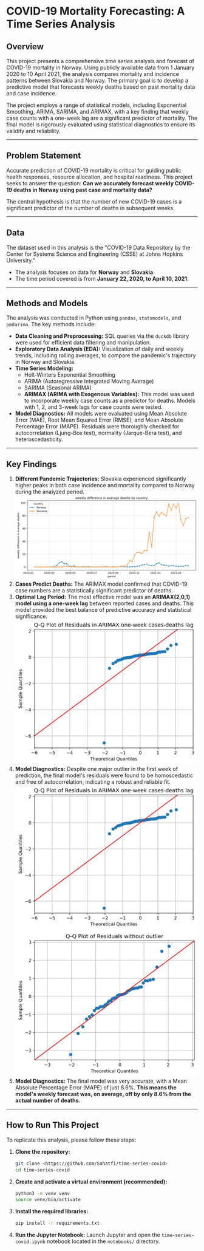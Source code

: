 # COVID-19 Mortality Forecasting: A Time Series Analysis

## Overview

This project presents a comprehensive time series analysis and forecast of COVID-19 mortality in Norway. Using publicly available data from 1 January 2020 to 10 April 2021, the analysis compares mortality and incidence patterns between Slovakia and Norway. The primary goal is to develop a predictive model that forecasts weekly deaths based on past mortality data and case incidence.

The project employs a range of statistical models, including Exponential Smoothing, ARIMA, SARIMA, and ARIMAX, with a key finding that weekly case counts with a one-week lag are a significant predictor of mortality. The final model is rigorously evaluated using statistical diagnostics to ensure its validity and reliability.

---

## Problem Statement

Accurate prediction of COVID-19 mortality is critical for guiding public health responses, resource allocation, and hospital readiness. This project seeks to answer the question: **Can we accurately forecast weekly COVID-19 deaths in Norway using past case and mortality data?**

The central hypothesis is that the number of new COVID-19 cases is a significant predictor of the number of deaths in subsequent weeks.

---

## Data

The dataset used in this analysis is the "COVID-19 Data Repository by the Center for Systems Science and Engineering (CSSE) at Johns Hopkins University."

* The analysis focuses on data for **Norway** and **Slovakia**.
* The time period covered is from **January 22, 2020, to April 10, 2021**.

---

## Methods and Models

The analysis was conducted in Python using `pandas`, `statsmodels`, and `pmdarima`. The key methods include:

* **Data Cleaning and Preprocessing:** SQL queries via the `duckdb` library were used for efficient data filtering and manipulation.
* **Exploratory Data Analysis (EDA):** Visualization of daily and weekly trends, including rolling averages, to compare the pandemic's trajectory in Norway and Slovakia.
* **Time Series Modeling:**
    * Holt-Winters Exponential Smoothing
    * ARIMA (Autoregressive Integrated Moving Average)
    * SARIMA (Seasonal ARIMA)
    * **ARIMAX (ARIMA with Exogenous Variables):** This model was used to incorporate weekly case counts as a predictor for deaths. Models with 1, 2, and 3-week lags for case counts were tested.
* **Model Diagnostics:** All models were evaluated using Mean Absolute Error (MAE), Root Mean Squared Error (RMSE), and Mean Absolute Percentage Error (MAPE). Residuals were thoroughly checked for autocorrelation (Ljung-Box test), normality (Jarque-Bera test), and heteroscedasticity.

---

## Key Findings

1.  **Different Pandemic Trajectories:** Slovakia experienced significantly higher peaks in both case incidence and mortality compared to Norway during the analyzed period.
![Weekly difference between in deaths between norway and slovakia](/images/weekly_difference_plot.png)
2.  **Cases Predict Deaths:** The ARIMAX model confirmed that COVID-19 case numbers are a statistically significant predictor of deaths.
3.  **Optimal Lag Period:** The most effective model was an **ARIMAX(2,0,1) model using a one-week lag** between reported cases and deaths. This model provided the best balance of predictive accuracy and statistical significance.
![One-week lag between cases and deaths](/images/qq_plot_full.png)
4.  **Model Diagnostics:** Despite one major outlier in the first week of prediction, the final model's residuals were found to be homoscedastic and free of autocorrelation, indicating a robust and reliable fit.
![QQ plot with outlayer](/images/qq_plot_full.png)
![QQ plot without outlayer](/images/qq_plot.png)
5. **Model Diagnostics:** The final model was very accurate, with a Mean Absolute Percentage Error (MAPE) of just 8.6%. **This means the model's weekly forecast was, on average, off by only 8.6% from the actual number of deaths.**

---

## How to Run This Project

To replicate this analysis, please follow these steps:

1.  **Clone the repository:**
    ```bash
    git clone <https://github.com/Sahatfi/time-series-covid>
    cd time-series-covid
    ```
2.  **Create and activate a virtual environment (recommended):**
    ```bash
    python3 -m venv venv
    source venv/bin/activate
    ```
3.  **Install the required libraries:**
    ```bash
    pip install -r requirements.txt
    ```
4.  **Run the Jupyter Notebook:**
    Launch Jupyter and open the `time-series-covid.ipynb` notebook located in the `notebooks/` directory.
